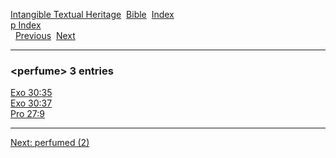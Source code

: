 [Intangible Textual Heritage](../../index)  [Bible](../index) 
[Index](index)   
[p Index](_p_)  
  [Previous](c08401)  [Next](c08403) 

------------------------------------------------------------------------

### &lt;perfume&gt; 3 entries

[Exo 30:35](../kjv/exo030.htm#035)  
[Exo 30:37](../kjv/exo030.htm#037)  
[Pro 27:9](../kjv/pro027.htm#009)  

------------------------------------------------------------------------

[Next: perfumed (2)](c08403)
